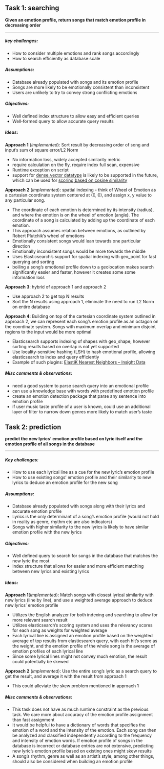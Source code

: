 ## Task 1: searching 
**Given an emotion profile, return songs that match emotion profile in decreasing order**
- - - -
##### key challenges:
* How to consider multiple emotions and rank songs accordingly 
* How to search efficiently as database scale 
##### Assumptions:
* Database already populated with songs and its emotion profile
* Songs are more likely to be emotionally consistent than inconsistent 
* Users are unlikely to try to convey strong conflicting emotions  
##### Objectives:
* Well defined index structure to allow easy and efficient queries 
* Well-formed query to allow accurate query results 
##### Ideas:
**Approach 1** (_implemented_): Sort result by decreasing order of song and input’s sum of square error/L2 Norm 
* No information loss, widely accepted similarity metric 
* require calculation on the fly, require index full scan, expensive 
* Runtime exception on script
* support for [dense_vector datatype](https://www.elastic.co/guide/en/elasticsearch/reference/master/dense-vector.html) is likely to be supported in the future, which can be used for [scoring based on cosine similarity](https://www.elastic.co/guide/en/elasticsearch/reference/master/query-dsl-script-score-query.html#vector-functions)

**Approach 2** (_implemented_): spatial indexing - think of Wheel of Emotion as a cartesian coordinate system centered at (0, 0), and assign x, y value to any particular song. 
* The coordinate of each emotion is determined by its intensity (radius), and where the emotion is on the wheel of emotion (angle). The coordinate of a song is calculated by adding up the coordinate of each emotion. 
* This approach assumes relation between emotions, as outlined by Robert Plutchik’s wheel of emotions 
* Emotionally consistent songs would lean towards one particular direction 
* Emotionally inconsistent songs would be more towards the middle 
* Uses Elasticsearch’s support for spatial indexing with geo_point for fast querying and sorting 
* boiling a song’s emotional profile down to a geolocation makes search significantly easier and faster, however it creates some some information loss 

**Approach 3**: hybrid of approach 1 and approach 2
* Use approach 2 to get top N results
* Sort the N results using approach 1, eliminate the need to run L2 Norm on entire database

**Approach 4**: Building on top of the cartesian coordinate system outlined in approach 2, we can represent each song’s emotion profile as an octagon on the coordinate system. Songs with maximum overlap and minimum disjoint regions to the input would be more optimal 
* Elasticsearch supports indexing of shapes with geo_shape, however sorting results based on overlap is not yet supported 
* Use locality-sensitive hashing (LSH) to hash emotional profile, allowing elasticsearch to index and query efficiently
* Example of such plugins: [ElastiK Nearest Neighbors – Insight Data](https://blog.insightdatascience.com/elastik-nearest-neighbors-4b1f6821bd62)

#####  Misc comments & observations:
* need a good system to parse search query into an emotional profile 
* can use a knowledge base with words with predefined emotion profile 
* create an emotion detection package that parse any sentence into emotion profile 
* if user music taste profile of a user is known, could use an additional layer of filter to narrow down genres more likely to match user’s taste 


## Task 2: prediction
**predict the new lyrics’ emotion profile based on lyric itself and the emotion profile of all songs in the database**
- - - -
#####  Key challenges:
* How to use each lyrical line as a cue for the new lyric’s emotion profile 
* How to use existing songs’ emotion profile and their similarity to new lyrics to deduce an emotion profile for the new song 

##### Assumptions:
* Database already populated with songs along with their lyrics and accurate emotion profile 
* Lyrics is the only determinant of a song’s emotion profile (would not hold in reality as genre, rhythm etc are also indicators)
* Songs with higher similarity to the new lyrics is likely to have similar emotion profile with the new lyrics 
#####  Objectives:
* Well defined query to search for songs in the database that matches the new lyric the most
* Index structure that allows for easier and more efficient matching between new lyrics and existing lyrics
##### Ideas: 
**Approach 1**(_implemented_): Match songs with closest lyrical similarity with new lyrics (line by line), and use a weighted average approach to deduce new lyrics’ emotion profile 
* Utilizes the English analyzer for both indexing and searching to allow for more relevant search result
* Utilizes elasticsearch’s scoring system and uses the relevancy scores for each song as weights for weighted average
* Each lyrical line is assigned an emotion profile based on the weighted average of top results from elasticsearch query, with each hit’s score as the weight, and the emotion profile of the whole song is the average of emotion profiles of each lyrical line
* Since some lyrical lines might not convey much emotion, the result could potentially be skewed

**Approach 2** (_implemented_): Use the entire song’s lyric as a search query to get the result, and average it with the result from approach 1
* This could alleviate the skew problem mentioned in approach 1

##### Misc comments & observations: 
* This task does not have as much runtime constraint as the previous task. We care more about accuracy of the emotion profile assignment than fast assignment 
* It would be helpful to have a dictionary of words that specifies the emotion of a word and the intensity of the emotion. Each song can then be analyzed and classified independently according to the frequency and intensity of emotion words. If emotion profile of songs in the database is incorrect or database entries are not extensive, predicting new lyric’s emotion profile based on existing ones might skew results 
* A song’s rhythm, genre as well as an artist’s style, among other things, should also be considered when building an emotion profile 
